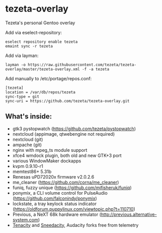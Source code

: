 

# tezeta-overlay

Tezeta's personal Gentoo overlay

Add via eselect-repository:
```
eselect repository enable tezeta
emaint sync -r tezeta
```

Add via layman:
```
layman -o https://raw.githubusercontent.com/tezeta/tezeta-overlay/master/tezeta-overlay.xml -f -a tezeta
```
Add manually to /etc/portage/repos.conf:
```
[tezeta]
location = /var/db/repos/tezeta
sync-type = git
sync-uri = https://github.com/tezeta/tezeta-overlay.git
```

## What's inside:

 - gtk3 pystopwatch (https://github.com/tezeta/pystopwatch)
 - nextcloud (appimage, qtwebengine not required)
 - nextcloud (git)
 - ampache (git)
 - nginx with mpeg_ts module support
 - xfce4 wmdock plugin, both old and new GTK+3 port
 - various WindowMaker dockapps
 - kvpm 0.9.10-r1
 - memtest86+ 5.31b
 - Renesas uPD72020x firmware v2.0.2.6
 - me_cleaner (https://github.com/corna/me_cleaner)
 - funiq, fuzzy unique (https://github.com/mjfisheruk/funiq)
 - ponymix, a CLI volume control for PulseAudio (https://github.com/falconindy/ponymix)
 - lockstate, a tray keylock status indicator (https://oldforum.puppylinux.com/viewtopic.php?t=110710)
 - Previous, a NeXT 68k hardware emulator (http://previous.alternative-system.com)
 - [Tenacity](https://github.com/tenacityteam/tenacity) and [Sneedacity](https://github.com/Sneeds-Feed-and-Seed/sneedacity), Audacity forks free from telemetry
